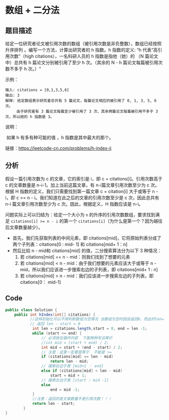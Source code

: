# 数组 + 二分法 

## 题目描述

给定一位研究者论文被引用次数的数组（被引用次数是非负整数），数组已经按照 升序排列 。编写一个方法，计算出研究者的 h 指数。h 指数的定义: “h 代表“高引用次数”（high citations），一名科研人员的 h 指数是指他（她）的 （N 篇论文中）总共有 h 篇论文分别被引用了至少 h 次。（其余的 N - h 篇论文每篇被引用次数不多于 h 次。）"

示例：

```shell
输入: citations = [0,1,3,5,6]
输出: 3 
解释: 给定数组表示研究者总共有 5 篇论文，每篇论文相应的被引用了 0, 1, 3, 5, 6 次。
     由于研究者有 3 篇论文每篇至少被引用了 3 次，其余两篇论文每篇被引用不多于 3 次，所以她的 h 指数是 3。
```

说明：

​	如果 h 有多有种可能的值 ，h 指数是其中最大的那个。

链接：https://leetcode-cn.com/problems/h-index-ii

## 分析

假设一篇引用次数为 c 的文章，它的索引是 i，即 c = citations[i]。引用次数高于 c 的文章数量是 n-i-1。加上当前这篇文章，有 n-i篇文章引用次数至少为 c 次。根据 H 指数的定义，我们只需要找到第一篇文章 c = citation[i] 大于或等于 n - i，即 c >= n - i。我们知道在此之后的文章的引用次数至少是 c 次，因此总共有 n-i 篇文章引用次数至少为 c 次。因此，根据定义，H 指数应该是 n-i。

问题实际上可以归结为：给定一个大小为 `n` 的升序的引用次数数组，要求找到满足 `citations[i] >= n - i` 的第一个 `citations[i]`（为什么是第一个？因为越往后文章数量越少）。

* 首先，我们先获取列表的中间元素，即 citations[mid]，它将原始列表分成了两个子列表：citations[0 : mid- 1] 和 citations[mid+ 1：n]
* 然后比较 n - mid和 citations[mid] 的值，二分搜索算法分为以下 3 种情况：
  1. 若 citations[mid] == n - mid：则我们找到了想要的元素
  2. 若 citations[mid] < n - mid：由于我们想要的元素应该大于或等于 n - mid，所以我们应该进一步搜索右边的子列表，即 citations[mid+ 1 : n]
  3. 若 citations[mid] > n - mid：我们应该进一步搜索左边的子列表，即 citations[0： mid-1]

## Code

```java
public class Solution {
    public int hIndex(int[] citations) {
           //这样初始化可以不用判断数组为空情况 当数组为空时因该返回0，而此时len=0，start=0 
           // 返回 len - start = 0
            int len = citations.length,start = 0, end = len -1;
            while (start <= end) {
                // 必须放在循环内部  下面两种写法等价
                //int mid = (start + end) / 2;
                int mid = start + (end - start) / 2;
                // 注意：这里一定要是等于  不能是 >=
                if (citations[mid] == len - mid)
                    return len - mid;
                // 搜索右边子表 [mid+1 ： end]
                else if (citations[mid] < len - mid)
                    start = mid + 1;
                // 搜索左边子表 [start : mid -1]
                else
                    end = mid -1;
            }
        	//注意：返回的是文章数量不是引用次数！！！
            return len - start;
        }
}
```

